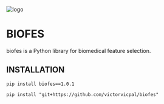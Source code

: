 ![logo](https://github.com/victorvicpal/biofes/blob/master/doc/logo.png)

# BIOFES
biofes is a Python library for biomedical feature selection.

## INSTALLATION

```pip install biofes==1.0.1```

```pip install "git+https://github.com/victorvicpal/biofes"```
